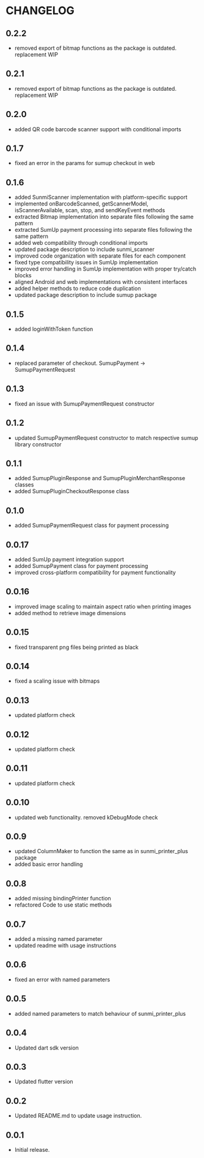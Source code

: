 # CHANGELOG

## 0.2.2

* removed export of bitmap functions as the package is outdated. replacement WIP

## 0.2.1

* removed export of bitmap functions as the package is outdated. replacement WIP

## 0.2.0

* added QR code barcode scanner support with conditional imports

## 0.1.7

* fixed an error in the params for sumup checkout in web

## 0.1.6

* added SunmiScanner implementation with platform-specific support
* implemented onBarcodeScanned, getScannerModel, isScannerAvailable, scan, stop, and sendKeyEvent methods
* extracted Bitmap implementation into separate files following the same pattern
* extracted SumUp payment processing into separate files following the same pattern
* added web compatibility through conditional imports
* updated package description to include sunmi_scanner
* improved code organization with separate files for each component
* fixed type compatibility issues in SumUp implementation
* improved error handling in SumUp implementation with proper try/catch blocks
* aligned Android and web implementations with consistent interfaces
* added helper methods to reduce code duplication
* updated package description to include sumup package

## 0.1.5

* added loginWithToken function

## 0.1.4

* replaced parameter of checkout. SumupPayment -> SumupPaymentRequest

## 0.1.3

* fixed an issue with SumupPaymentRequest constructor

## 0.1.2

* updated SumupPaymentRequest constructor to match respective sumup library constructor

## 0.1.1

* added SumupPluginResponse and SumupPluginMerchantResponse classes
* added SumupPluginCheckoutResponse class

## 0.1.0

* added SumupPaymentRequest class for payment processing

## 0.0.17

* added SumUp payment integration support
* added SumupPayment class for payment processing
* improved cross-platform compatibility for payment functionality

## 0.0.16

* improved image scaling to maintain aspect ratio when printing images
* added method to retrieve image dimensions

## 0.0.15

* fixed transparent png files being printed as black

## 0.0.14

* fixed a scaling issue with bitmaps

## 0.0.13

* updated platform check

## 0.0.12

* updated platform check

## 0.0.11

* updated platform check

## 0.0.10

* updated web functionality. removed kDebugMode check

## 0.0.9

* updated ColumnMaker to function the same as in sunmi_printer_plus package
* added basic error handling

## 0.0.8

* added missing bindingPrinter function
* refactored Code to use static methods

## 0.0.7

* added a missing named parameter
* updated readme with usage instructions

## 0.0.6

* fixed an error with named parameters

## 0.0.5

* added named parameters to match behaviour of sunmi_printer_plus

## 0.0.4

* Updated dart sdk version

## 0.0.3

* Updated flutter version

## 0.0.2

* Updated README.md to update usage instruction.

## 0.0.1

* Initial release.